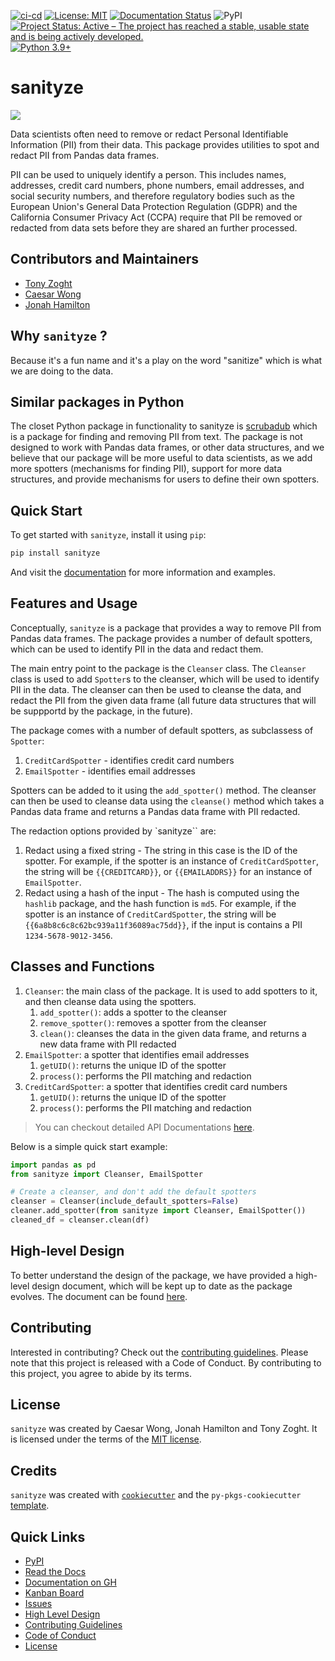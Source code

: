 [![ci-cd](https://github.com/UBC-MDS/sanityze/actions/workflows/ci-cd.yml/badge.svg)](https://github.com/UBC-MDS/sanityze/actions/workflows/ci-cd.yml) [![License: MIT](https://img.shields.io/badge/License-MIT-yellow.svg)](https://opensource.org/licenses/MIT) [![Documentation Status](https://readthedocs.org/projects/sanityze/badge/?version=latest)](https://sanityze.readthedocs.io/en/latest/?badge=latest) ![PyPI](https://img.shields.io/pypi/v/sanityze) [![Project Status: Active – The project has reached a stable, usable state and is being actively developed.](https://www.repostatus.org/badges/latest/active.svg)](https://www.repostatus.org/#active) [![Python 3.9+](https://img.shields.io/badge/python-3.9-blue.svg)](https://www.python.org/downloads/release/python-390/)

# sanityze

![](logo.png)

Data scientists often need to remove or redact Personal Identifiable Information (PII) from their data. This package provides utilities to spot and redact PII from Pandas data frames.

PII can be used to uniquely identify a person. This includes names, addresses, credit card numbers, phone numbers, email addresses, and social security numbers, and therefore regulatory bodies such as the European Union's General Data Protection Regulation (GDPR) and the California Consumer Privacy Act (CCPA) require that PII be removed or redacted from data sets before they are shared an further processed.

## Contributors and Maintainers

- [Tony Zoght](https://github.com/tzoght)
- [Caesar Wong](https://github.com/caesarw0)
- [Jonah Hamilton](https://github.com/xXJohamXx)

## Why `sanityze` ?

Because it's a fun name and it's a play on the word "sanitize" which is what we are doing to the data.

## Similar packages in Python

The closet Python package in functionality to sanityze is  [scrubadub](https://scrubadub.readthedocs.io/en/stable/) which is a package for finding and removing PII from text. The package is not designed to work with Pandas data frames, or other data structures, and we believe that our package will be more useful to data scientists, as we add more spotters (mechanisms for finding PII), support for more data structures, and provide mechanisms for users to define their own spotters.

## Quick Start

To get started with `sanityze`, install it using `pip`:

```bash
pip install sanityze
```

And visit the [documentation](https://ubc-mds.github.io/sanityze/) for more information and examples.

## Features and Usage

Conceptually, `sanityze` is a package that provides a way to remove PII from Pandas data frames. The package provides a number of default spotters, which can be used to identify PII in the data and redact them.

The main entry point to the package is the `Cleanser` class. The `Cleanser` class is used to add `Spotter`s to the cleanser, which will be used to identify PII in the data. The cleanser can then be used to cleanse the data, and redact the PII from the given data frame (all future data structures that will be suppportd by the package, in the future).

The package comes with a number of default spotters, as subclassess of `Spotter`:

1. `CreditCardSpotter` - identifies credit card numbers
2. `EmailSpotter` - identifies email addresses

Spotters can be added to it using the `add_spotter()` method. The cleanser can then be used to cleanse data using the `cleanse()` method which takes a Pandas data frame and returns a Pandas data frame with PII redacted.

The redaction options provided by `sanityze`` are:

1. Redact using a fixed string - The string in this case is the ID of the spotter. For example, if the spotter is an instance of `CreditCardSpotter`, the string will be `{{CREDITCARD}}`, or `{{EMAILADDRS}}` for an instance of `EmailSpotter`.
2. Redact using a hash of the input - The hash is computed using the `hashlib` package, and the hash function is `md5`. For example, if the spotter is an instance of `CreditCardSpotter`, the string will be `{{6a8b8c6c8c62bc939a11f36089ac75dd}}`, if the input is contains a PII `1234-5678-9012-3456`.

## Classes and Functions

1. `Cleanser`: the main class of the package. It is used to add spotters to it, and then cleanse data using the spotters.
   1. `add_spotter()`: adds a spotter to the cleanser
   2. `remove_spotter()`: removes a spotter from the cleanser
   3. `clean()`: cleanses the data in the given data frame, and returns a new data frame with PII redacted
2. `EmailSpotter`: a spotter that identifies email addresses
   1. `getUID()`: returns the unique ID of the spotter
   2. `process()`: performs the PII matching and redaction
3. `CreditCardSpotter`: a spotter that identifies credit card numbers
   1. `getUID()`: returns the unique ID of the spotter
   2. `process()`: performs the PII matching and redaction

> You can checkout detailed API Documentations [here](https://ubc-mds.github.io/sanityze/).

Below is a simple quick start example:

```python
import pandas as pd
from sanityze import Cleanser, EmailSpotter

# Create a cleanser, and don't add the default spotters
cleanser = Cleanser(include_default_spotters=False)
cleaner.add_spotter(from sanityze import Cleanser, EmailSpotter())
cleaned_df = cleanser.clean(df)
```

## High-level Design

To better understand the design of the package, we have provided a high-level design document, which will be kept up to date as the package evolves. The document can be found [here](HighLevelDesign.md).

## Contributing

Interested in contributing? Check out the [contributing guidelines](CONTRIBUTING.md). Please note that this project is released with a Code of Conduct. By contributing to this project, you agree to abide by its terms.

## License

`sanityze` was created by Caesar Wong, Jonah Hamilton and Tony Zoght. It is licensed under the terms of the [MIT license](LICENSE).

## Credits

`sanityze` was created with [`cookiecutter`](https://cookiecutter.readthedocs.io/en/latest/) and the `py-pkgs-cookiecutter` [template](https://github.com/py-pkgs/py-pkgs-cookiecutter).

## Quick Links

- [PyPI](https://pypi.org/project/sanityze/)
- [Read the Docs](https://sanityze.readthedocs.io/en/latest/?badge=latest)
- [Documentation on GH](https://ubc-mds.github.io/sanityze/)
- [Kanban Board](https://github.com/orgs/UBC-MDS/projects/15)
- [Issues](https://github.com/UBC-MDS/sanityze/issues)
- [High Level Design](HighLevelDesign.md)
- [Contributing Guidelines](CONTRIBUTING.md)
- [Code of Conduct](CODE_OF_CONDUCT.md)
- [License](LICENSE)
